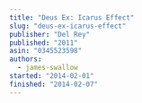 ```yaml
---
title: "Deus Ex: Icarus Effect"
slug: "deus-ex-icarus-effect"
publisher: "Del Rey"
published: "2011"
asin: "0345523598"
authors:
  - james-swallow
started: "2014-02-01"
finished: "2014-02-07"
---
```

